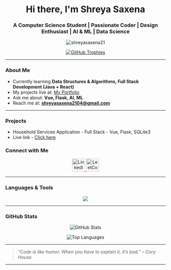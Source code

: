 <h1 align="center">Hi there, I'm Shreya Saxena </h1>
<h3 align="center"> A Computer Science Student | Passionate Coder | Design Enthusiast | AI & ML | Data Science </h3>

<p align="center">
  <img src="https://komarev.com/ghpvc/?username=shreyasaxena21&label=Profile%20views&color=0e75b6&style=flat" alt="shreyasaxena21" />
</p>

<p align="center">
  <a href="https://github.com/ryo-ma/github-profile-trophy">
    <img src="https://github-profile-trophy.vercel.app/?username=shreyasaxena21&theme=flat&row=1&margin-w=10&no-frame=true&no-bg=true" alt="GitHub Trophies" />
  </a>
</p>

---

### About Me

-  Currently learning **Data Structures & Algorithms, Full Stack Development (Java + React)**
-  My projects live at: [My Portfolio](https://shreyasaxena21.github.io/portfolio/)
-  Ask me about: **Vue, Flask, AI, ML**
-  Reach me at: **shreyasaxena2104@gmail.com**

---
### Projects
- Household Services Application - Full Stack - Vue, Flask, SQLite3
- Live link - [Click here](https://a-z-household-frontend.vercel.app/)
### Connect with Me

<p align="center">
  <a href="https://www.linkedin.com/in/shreya-saxena-16a011246/" target="_blank">
    <img src="https://skillicons.dev/icons?i=linkedin" alt="LinkedIn" height="40"/>
  </a>
  <a href="https://leetcode.com/u/shreyasaxena21/" target="_blank">
    <img src="https://raw.githubusercontent.com/rahuldkjain/github-profile-readme-generator/master/src/images/icons/Social/leet-code.svg" alt="LeetCode" height="40" width="40"/>
  </a>
</p>

---

###  Languages & Tools

<p align="center">
  <img src="https://skillicons.dev/icons?i=java,js,html,css,python,mysql,postgres,vue,flask,postman,figma,bootstrap" />
</p>

---

###  GitHub Stats

<p align="center">
  <img src="https://github-readme-stats.vercel.app/api?username=shreyasaxena21&show_icons=true&theme=default&hide_border=true" alt="GitHub Stats" />
</p>

<p align="center">
  <img src="https://github-readme-stats.vercel.app/api/top-langs/?username=shreyasaxena21&layout=compact&theme=default&hide_border=true" alt="Top Languages" />
</p>



---

> *“Code is like humor. When you have to explain it, it’s bad.” – Cory House*

---

